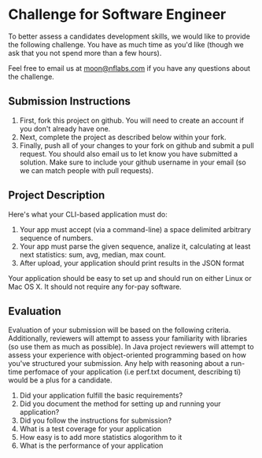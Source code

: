 Challenge for Software Engineer
===============================

To better assess a candidates development skills, we would like to provide the following challenge. You have as much time as you'd like (though we ask that you not spend more than a few hours).

Feel free to email us at moon@nflabs.com if you have any questions about the challenge.

## Submission Instructions
 1. First, fork this project on github. You will need to create an account if you don't already have one.
 2. Next, complete the project as described below within your fork.
 3. Finally, push all of your changes to your fork on github and submit a pull request. You should also email us to let  know you have submitted a solution. Make sure to include your github username in your email (so we can match people with pull requests).



## Project Description

Here's what your CLI-based application must do:

 1. Your app must accept (via a command-line) a space delimited arbitrary sequence of numbers.
 1. Your app must parse the given sequence, analize it, calculating at least next statistics:  sum, avg, median, max count.
 1. After upload, your application should print results in the JSON format


Your application should be easy to set up and should run on either Linux or Mac OS X.  It should not require any for-pay software.


## Evaluation
Evaluation of your submission will be based on the following criteria. Additionally, reviewers will attempt to assess your familiarity with libraries (so use them as much as possible). In Java project reviewers will attempt to assess your experience with object-oriented programming based on how you've structured your submission. Any help with reasoning about a run-time perfomace of your application (i.e perf.txt document, describing ti) would be a plus for a candidate.

 1. Did your application fulfill the basic requirements?
 2. Did you document the method for setting up and running your application?
 3. Did you follow the instructions for submission?
 4. What is a test coverage for your application
 5. How easy is to add more statistics alogorithm to it
 6. What is the performance of your application

